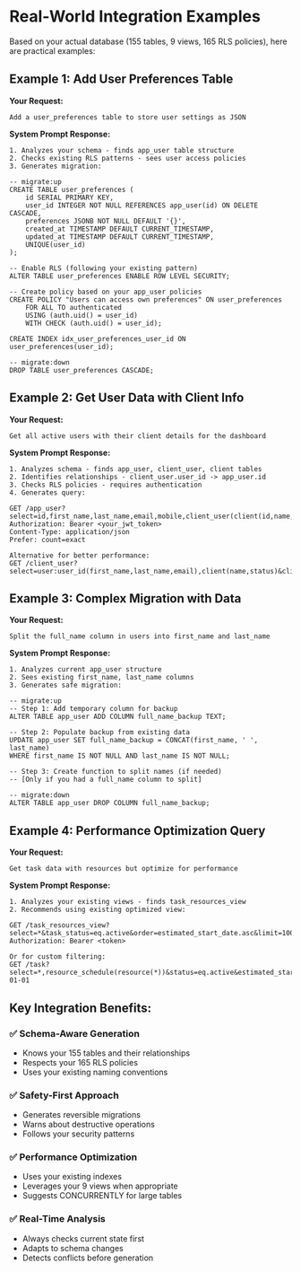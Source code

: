 # Real-World Integration Examples

Based on your actual database (155 tables, 9 views, 165 RLS policies), here are practical examples:

## Example 1: Add User Preferences Table

**Your Request:**
```
Add a user_preferences table to store user settings as JSON
```

**System Prompt Response:**
```
1. Analyzes your schema - finds app_user table structure
2. Checks existing RLS patterns - sees user access policies
3. Generates migration:

-- migrate:up
CREATE TABLE user_preferences (
    id SERIAL PRIMARY KEY,
    user_id INTEGER NOT NULL REFERENCES app_user(id) ON DELETE CASCADE,
    preferences JSONB NOT NULL DEFAULT '{}',
    created_at TIMESTAMP DEFAULT CURRENT_TIMESTAMP,
    updated_at TIMESTAMP DEFAULT CURRENT_TIMESTAMP,
    UNIQUE(user_id)
);

-- Enable RLS (following your existing pattern)
ALTER TABLE user_preferences ENABLE ROW LEVEL SECURITY;

-- Create policy based on your app_user policies
CREATE POLICY "Users can access own preferences" ON user_preferences
    FOR ALL TO authenticated
    USING (auth.uid() = user_id)
    WITH CHECK (auth.uid() = user_id);

CREATE INDEX idx_user_preferences_user_id ON user_preferences(user_id);

-- migrate:down
DROP TABLE user_preferences CASCADE;
```

## Example 2: Get User Data with Client Info

**Your Request:**
```
Get all active users with their client details for the dashboard
```

**System Prompt Response:**
```
1. Analyzes schema - finds app_user, client_user, client tables
2. Identifies relationships - client_user.user_id -> app_user.id
3. Checks RLS policies - requires authentication
4. Generates query:

GET /app_user?select=id,first_name,last_name,email,mobile,client_user(client(id,name,status))&order=created_at.desc
Authorization: Bearer <your_jwt_token>
Content-Type: application/json
Prefer: count=exact

Alternative for better performance:
GET /client_user?select=user:user_id(first_name,last_name,email),client(name,status)&client.status=eq.active
```

## Example 3: Complex Migration with Data

**Your Request:**
```
Split the full_name column in users into first_name and last_name
```

**System Prompt Response:**
```
1. Analyzes current app_user structure
2. Sees existing first_name, last_name columns
3. Generates safe migration:

-- migrate:up
-- Step 1: Add temporary column for backup
ALTER TABLE app_user ADD COLUMN full_name_backup TEXT;

-- Step 2: Populate backup from existing data
UPDATE app_user SET full_name_backup = CONCAT(first_name, ' ', last_name) 
WHERE first_name IS NOT NULL AND last_name IS NOT NULL;

-- Step 3: Create function to split names (if needed)
-- [Only if you had a full_name column to split]

-- migrate:down
ALTER TABLE app_user DROP COLUMN full_name_backup;
```

## Example 4: Performance Optimization Query

**Your Request:**
```
Get task data with resources but optimize for performance
```

**System Prompt Response:**
```
1. Analyzes your existing views - finds task_resources_view
2. Recommends using existing optimized view:

GET /task_resources_view?select=*&task_status=eq.active&order=estimated_start_date.asc&limit=100
Authorization: Bearer <token>

Or for custom filtering:
GET /task?select=*,resource_schedule(resource(*))&status=eq.active&estimated_start_date=gte.2024-01-01
```

## Key Integration Benefits:

### ✅ Schema-Aware Generation
- Knows your 155 tables and their relationships
- Respects your 165 RLS policies
- Uses your existing naming conventions

### ✅ Safety-First Approach  
- Generates reversible migrations
- Warns about destructive operations
- Follows your security patterns

### ✅ Performance Optimization
- Uses your existing indexes
- Leverages your 9 views when appropriate
- Suggests CONCURRENTLY for large tables

### ✅ Real-Time Analysis
- Always checks current state first
- Adapts to schema changes
- Detects conflicts before generation